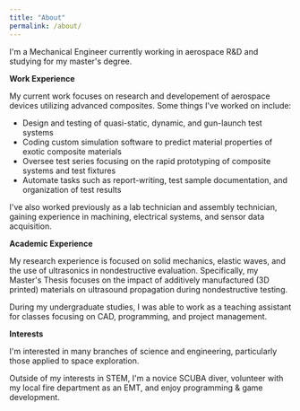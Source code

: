 ```yaml
---
title: "About"
permalink: /about/
---
```


I'm a Mechanical Engineer currently working in aerospace R&D and studying for my master's degree. 

**Work Experience**

My current work focuses on research and developement of aerospace devices utilizing advanced composites. Some things I've worked on include:
* Design and testing of quasi-static, dynamic, and gun-launch test systems
* Coding custom simulation software to predict material properties of exotic composite materials
* Oversee test series focusing on the rapid prototyping of composite systems and test fixtures
* Automate tasks such as report-writing, test sample documentation, and organization of test results

I've also worked previously as a lab technician and assembly technician, gaining experience in machining, electrical systems, and sensor data acquisition. 

**Academic Experience**

My research experience is focused on solid mechanics, elastic waves, and the use of ultrasonics in nondestructive evaluation. Specifically, my Master's Thesis focuses on the impact of additively manufactured (3D printed) materials on ultrasound propagation during nondestructive testing. 

During my undergraduate studies, I was able to work as a teaching assistant for classes focusing on CAD, programming, and project management. 

**Interests**

I'm interested in many branches of science and engineering, particularly those applied to space exploration. 

Outside of my interests in STEM, I'm a novice SCUBA diver, volunteer with my local fire department as an EMT, and enjoy programming & game development. 
